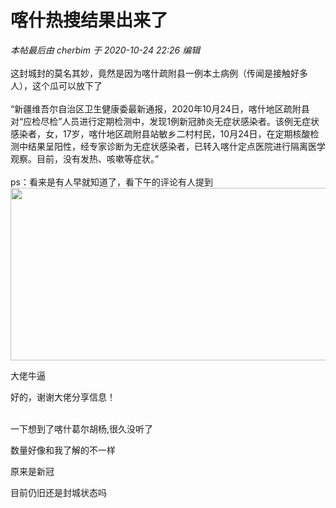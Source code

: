 # 喀什热搜结果出来了


<i class="pstatus"> 本帖最后由 cherbim 于 2020-10-24 22:26 编辑 </i><br />
<br />
这封城封的莫名其妙，竟然是因为喀什疏附县一例本土病例（传闻是接触好多人），这个瓜可以放下了<br />
<br />
“新疆维吾尔自治区卫生健康委最新通报，2020年10月24日，喀什地区疏附县对“应检尽检”人员进行定期检测中，发现1例新冠肺炎无症状感染者。该例无症状感染者，女，17岁，喀什地区疏附县站敏乡二村村民，10月24日，在定期核酸检测中结果呈阳性，经专家诊断为无症状感染者，已转入喀什定点医院进行隔离医学观察。目前，没有发热、咳嗽等症状。”<br />
<br />
ps：看来是有人早就知道了，看下午的评论有人提到<br />
<img id="aimg_OH5k4" onclick="zoom(this, this.src, 0, 0, 0)" class="zoom" width="600" height="276" src="https://s1.ax1x.com/2020/10/24/BZ75Gt.jpg" onmouseover="img_onmouseoverfunc(this)" onclick="zoom(this)" style="cursor:pointer" border="0" alt="" /><br />


大佬牛逼

好的，谢谢大佬分享信息！<br />
<br />
<img src="static/image/smiley/default/lol.gif" smilieid="12" border="0" alt="" /><img src="static/image/smiley/default/lol.gif" smilieid="12" border="0" alt="" /><img src="static/image/smiley/default/lol.gif" smilieid="12" border="0" alt="" />

一下想到了喀什葛尔胡杨,很久没听了<img src="static/image/smiley/default/lol.gif" smilieid="12" border="0" alt="" />

数量好像和我了解的不一样

原来是新冠

目前仍旧还是封城状态吗
